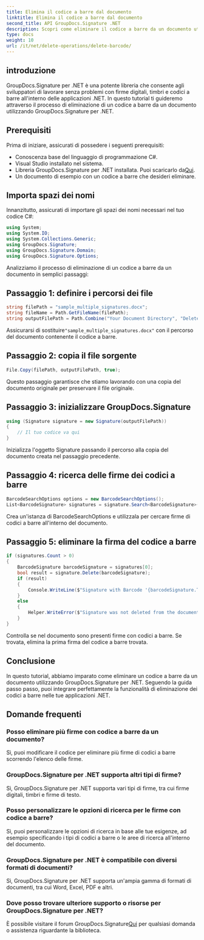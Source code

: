 ```yaml
---
title: Elimina il codice a barre dal documento
linktitle: Elimina il codice a barre dal documento
second_title: API GroupDocs.Signature .NET
description: Scopri come eliminare il codice a barre da un documento utilizzando GroupDocs.Signature per .NET. Guida passo passo con esempi di codice.
type: docs
weight: 10
url: /it/net/delete-operations/delete-barcode/
---
```

## introduzione
GroupDocs.Signature per .NET è una potente libreria che consente agli sviluppatori di lavorare senza problemi con firme digitali, timbri e codici a barre all'interno delle applicazioni .NET. In questo tutorial ti guideremo attraverso il processo di eliminazione di un codice a barre da un documento utilizzando GroupDocs.Signature per .NET.
## Prerequisiti
Prima di iniziare, assicurati di possedere i seguenti prerequisiti:
- Conoscenza base del linguaggio di programmazione C#.
- Visual Studio installato nel sistema.
-  Libreria GroupDocs.Signature per .NET installata. Puoi scaricarlo da[Qui](https://releases.groupdocs.com/signature/net/).
- Un documento di esempio con un codice a barre che desideri eliminare.

## Importa spazi dei nomi
Innanzitutto, assicurati di importare gli spazi dei nomi necessari nel tuo codice C#:
```csharp
using System;
using System.IO;
using System.Collections.Generic;
using GroupDocs.Signature;
using GroupDocs.Signature.Domain;
using GroupDocs.Signature.Options;
```

Analizziamo il processo di eliminazione di un codice a barre da un documento in semplici passaggi:
## Passaggio 1: definire i percorsi dei file
```csharp
string filePath = "sample_multiple_signatures.docx";
string fileName = Path.GetFileName(filePath);
string outputFilePath = Path.Combine("Your Document Directory", "DeleteBarcode", fileName);
```
 Assicurarsi di sostituire`"sample_multiple_signatures.docx"` con il percorso del documento contenente il codice a barre.
## Passaggio 2: copia il file sorgente
```csharp
File.Copy(filePath, outputFilePath, true);
```
Questo passaggio garantisce che stiamo lavorando con una copia del documento originale per preservare il file originale.
## Passaggio 3: inizializzare GroupDocs.Signature
```csharp
using (Signature signature = new Signature(outputFilePath))
{
    // Il tuo codice va qui
}
```
Inizializza l'oggetto Signature passando il percorso alla copia del documento creata nel passaggio precedente.
## Passaggio 4: ricerca delle firme dei codici a barre
```csharp
BarcodeSearchOptions options = new BarcodeSearchOptions();
List<BarcodeSignature> signatures = signature.Search<BarcodeSignature>(options);
```
Crea un'istanza di BarcodeSearchOptions e utilizzala per cercare firme di codici a barre all'interno del documento.
## Passaggio 5: eliminare la firma del codice a barre
```csharp
if (signatures.Count > 0)
{
    BarcodeSignature barcodeSignature = signatures[0];
    bool result = signature.Delete(barcodeSignature);
    if (result)
    {
        Console.WriteLine($"Signature with Barcode '{barcodeSignature.Text}' and encode type '{barcodeSignature.EncodeType.TypeName}' was deleted from document ['{fileName}'].");
    }
    else
    {
        Helper.WriteError($"Signature was not deleted from the document! Signature with Barcode '{barcodeSignature.Text}' and encode type '{barcodeSignature.EncodeType.TypeName}' was not found!");
    }
}
```
Controlla se nel documento sono presenti firme con codici a barre. Se trovata, elimina la prima firma del codice a barre trovata.

## Conclusione
In questo tutorial, abbiamo imparato come eliminare un codice a barre da un documento utilizzando GroupDocs.Signature per .NET. Seguendo la guida passo passo, puoi integrare perfettamente la funzionalità di eliminazione dei codici a barre nelle tue applicazioni .NET.
## Domande frequenti
### Posso eliminare più firme con codice a barre da un documento?
Sì, puoi modificare il codice per eliminare più firme di codici a barre scorrendo l'elenco delle firme.
### GroupDocs.Signature per .NET supporta altri tipi di firme?
Sì, GroupDocs.Signature per .NET supporta vari tipi di firme, tra cui firme digitali, timbri e firme di testo.
### Posso personalizzare le opzioni di ricerca per le firme con codice a barre?
Sì, puoi personalizzare le opzioni di ricerca in base alle tue esigenze, ad esempio specificando i tipi di codici a barre o le aree di ricerca all'interno del documento.
### GroupDocs.Signature per .NET è compatibile con diversi formati di documenti?
Sì, GroupDocs.Signature per .NET supporta un'ampia gamma di formati di documenti, tra cui Word, Excel, PDF e altri.
### Dove posso trovare ulteriore supporto o risorse per GroupDocs.Signature per .NET?
 È possibile visitare il forum GroupDocs.Signature[Qui](https://forum.groupdocs.com/c/signature/13) per qualsiasi domanda o assistenza riguardante la biblioteca.